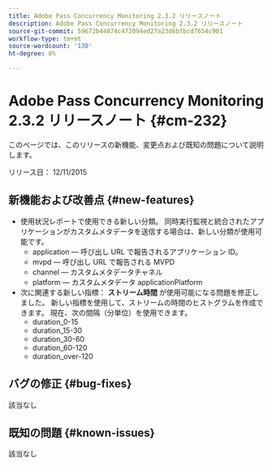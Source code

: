 ```yaml
---
title: Adobe Pass Concurrency Monitoring 2.3.2 リリースノート
description: Adobe Pass Concurrency Monitoring 2.3.2 リリースノート
source-git-commit: 59672b44074c472094ed27a23d6bfbcd7654c901
workflow-type: tm+mt
source-wordcount: '130'
ht-degree: 0%

---
```



# Adobe Pass Concurrency Monitoring 2.3.2 リリースノート {#cm-232}

このページでは、このリリースの新機能、変更点および既知の問題について説明します。

リリース日： 12/11/2015

## 新機能および改善点 {#new-features}

* 使用状況レポートで使用できる新しい分類。 同時実行監視と統合されたアプリケーションがカスタムメタデータを送信する場合は、新しい分類が使用可能です。
   * application — 呼び出し URL で報告されるアプリケーション ID。
   * mvpd — 呼び出し URL で報告される MVPD
   * channel — カスタムメタデータチャネル
   * platform — カスタムメタデータ applicationPlatform
* 次に関連する新しい指標： **ストリーム時間** が使用可能になる問題を修正しました。 新しい指標を使用して、ストリームの時間のヒストグラムを作成できます。 現在、次の間隔（分単位）を使用できます。
   * duration_0-15
   * duration_15-30
   * duration_30-60
   * duration_60-120
   * duration_over-120

## バグの修正 {#bug-fixes}

該当なし

## 既知の問題 {#known-issues}

該当なし
